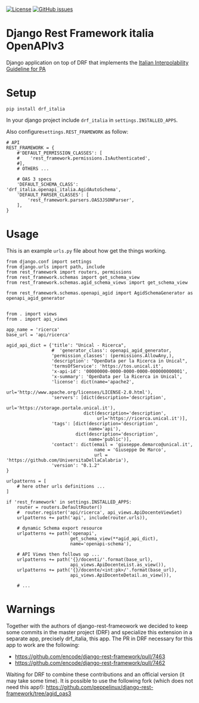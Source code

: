 [![License](https://img.shields.io/github/license/peppelinux/drf-oas3-italia.svg)](https://github.com/peppelinux/drf-oas3-italia/blob/master/LICENSE)
[![GitHub issues](https://img.shields.io/github/issues/peppelinux/drf-oas3-italia.svg)](https://github.com/peppelinux/drf-oas3-italia/issues)

# Django Rest Framework italia OpenAPIv3

Django application on top of DRF that implements the [Italian Interpolability Guideline for PA](https://docs.italia.it/italia/piano-triennale-ict/lg-modellointeroperabilita-docs/it/bozza/doc/profili-di-interazione/regole-comuni-rest-soap.html)


# Setup

````
pip install drf_italia
````

In your django project include `drf_italia` in `settings.INSTALLED_APPS`.

Also configure`settings.REST_FRAMEWORK` as follow:

````
# API
REST_FRAMEWORK = {
    #'DEFAULT_PERMISSION_CLASSES': [
    #    'rest_framework.permissions.IsAuthenticated',
    #],
    # OTHERS ...

    # OAS 3 specs
    'DEFAULT_SCHEMA_CLASS': 'drf_italia.openapi_italia.AgidAutoSchema',
    'DEFAULT_PARSER_CLASSES': [
        'rest_framework.parsers.OAS3JSONParser',
    ],
}
````

# Usage


This is an example `urls.py` file about how get the things working.

````
from django.conf import settings
from django.urls import path, include
from rest_framework import routers, permissions
from rest_framework.schemas import get_schema_view
from rest_framework.schemas.agid_schema_views import get_schema_view

from rest_framework.schemas.openapi_agid import AgidSchemaGenerator as openapi_agid_generator


from . import views
from . import api_views

app_name = 'ricerca'
base_url = 'api/ricerca'

agid_api_dict = {'title': "Unical - Ricerca",
                 #  'generator_class': openapi_agid_generator,
                 'permission_classes': (permissions.AllowAny,),
                 'description': "OpenData per la Ricerca in Unical",
                 'termsOfService': 'https://tos.unical.it',
                 'x-api-id': '00000000-0000-0000-0000-000000000001',
                 'x-summary': 'OpenData per la Ricerca in Unical',
                 'license': dict(name='apache2',
                                 url='http://www.apache.org/licenses/LICENSE-2.0.html'),
                 'servers': [dict(description='description',
                                  url='https://storage.portale.unical.it'),
                             dict(description='description',
                                  url='https://ricerca.unical.it')],
                 'tags': [dict(description='description',
                               name='api'),
                          dict(description='description',
                               name='public')],
                 'contact': dict(email = 'giuseppe.demarco@unical.it',
                                 name = 'Giuseppe De Marco',
                                 url = 'https://github.com/UniversitaDellaCalabria'),
                 'version': "0.1.2"
}

urlpatterns = [
    # here other urls definitions ...
]

if 'rest_framework' in settings.INSTALLED_APPS:
    router = routers.DefaultRouter()
    #  router.register('api/ricerca', api_views.ApiDocenteViewSet)
    urlpatterns += path('api', include(router.urls)),

    # dynamic Schema export resource
    urlpatterns += path('openapi',
                        get_schema_view(**agid_api_dict),
                        name='openapi-schema'),

    # API Views then follows up ...
    urlpatterns += path('{}/docenti/'.format(base_url),
                        api_views.ApiDocenteList.as_view()),
    urlpatterns += path('{}/docente/<int:pk>/'.format(base_url),
                        api_views.ApiDocenteDetail.as_view()),

    # ...
````

# Warnings

Together with the authors of django-rest-frameowork we decided to keep some commits in the master project (DRF) and specialize this extension in a separate app, precisely drf_italia, this app.
The PR in DRF necessary for this app to work are the following:

- https://github.com/encode/django-rest-framework/pull/7463
- https://github.com/encode/django-rest-framework/pull/7462

Waiting for DRF to combine these contributions and an official version (it may take some time). It is possible to use the following fork (which does not need this app!):
https://github.com/peppelinux/django-rest-framework/tree/agid_oas3
